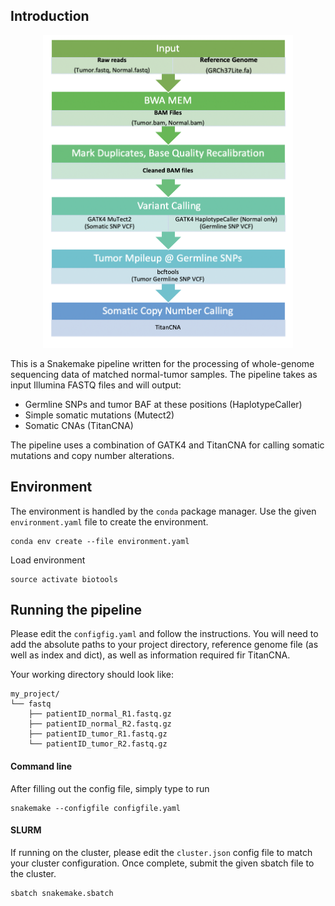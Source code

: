 
## Introduction

<div align="center">
<img src="img/wgsSnakemake.png"  width="400" height="500">
</div>

This is a Snakemake pipeline written for the processing of whole-genome sequencing data of matched normal-tumor samples. The pipeline takes as input Illumina FASTQ files and will output:

* Germline SNPs and tumor BAF at these positions (HaplotypeCaller)
* Simple somatic mutations (Mutect2)
* Somatic CNAs (TitanCNA)

The pipeline uses a combination of GATK4 and TitanCNA for calling somatic mutations and copy number alterations.

## Environment

The environment is handled by the `conda` package manager. Use the given `environment.yaml` file to create the environment.

```
conda env create --file environment.yaml
```

Load environment

```
source activate biotools
```

## Running the pipeline

Please edit the `configfig.yaml` and follow the instructions. You will need to add the absolute paths to your project directory, reference genome file (as well as index and dict), as well as information required fir TitanCNA. 

Your working directory should look like:

```
my_project/
└── fastq
    ├── patientID_normal_R1.fastq.gz
    ├── patientID_normal_R2.fastq.gz
    ├── patientID_tumor_R1.fastq.gz
    └── patientID_tumor_R2.fastq.gz
```

#### Command line

After filling out the config file, simply type to run

```
snakemake --configfile configfile.yaml
```

#### SLURM

If running on the cluster, please edit the `cluster.json` config file to match your cluster configuration. Once complete, submit the given sbatch file to the cluster.

```
sbatch snakemake.sbatch
```




